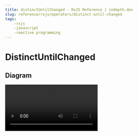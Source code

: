 ```yaml
---
title: distinctUntilChanged - RxJS Reference | indepth.dev
slug: reference/rxjs/operators/distinct-until-changed
tags:
    -rxjs 
    -javascript 
    -reactive programming
---
```


# DistinctUntilChanged

## Diagram

<video>
    <source src="https://images.indepth.dev/references/rxjs/distinctUntilChanged.mp4" type="video/mp4">
</video>
